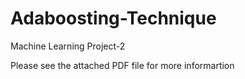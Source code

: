 # Adaboosting-Technique
Machine Learning Project-2

Please see the attached PDF file for more informartion
